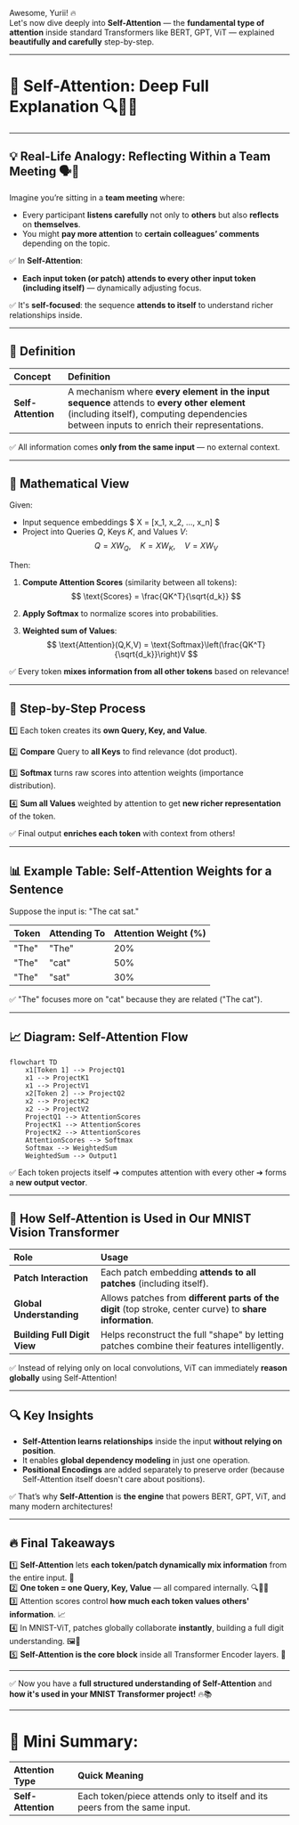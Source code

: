 Awesome, Yurii! 🔥  
Let's now dive deeply into **Self-Attention** — the **fundamental type of attention** inside standard Transformers like BERT, GPT, ViT — explained **beautifully and carefully** step-by-step.

---

# **🔖 Self-Attention: Deep Full Explanation 🔍🔁🧠**

---

## **💡 Real-Life Analogy: Reflecting Within a Team Meeting 🗣️👥**

Imagine you’re sitting in a **team meeting** where:
- Every participant **listens carefully** not only to **others** but also **reflects** on **themselves**.
- You might **pay more attention** to **certain colleagues’ comments** depending on the topic.

✅ In **Self-Attention**:
- **Each input token (or patch)** **attends to every other input token (including itself)** — dynamically adjusting focus.

✅ It's **self-focused**: the sequence **attends to itself** to understand richer relationships inside.

---

## **📌 Definition**

| Concept | Definition |
|:--------|:-----------|
| **Self-Attention** | A mechanism where **every element in the input sequence** attends to **every other element** (including itself), computing dependencies between inputs to enrich their representations. |

✅ All information comes **only from the same input** — no external context.

---

## **🧮 Mathematical View**

Given:
- Input sequence embeddings $ X = [x_1, x_2, ..., x_n] $
- Project into Queries $Q$, Keys $K$, and Values $V$:
$$
Q = XW_Q,\quad K = XW_K,\quad V = XW_V
$$

Then:
1. **Compute Attention Scores** (similarity between all tokens):
$$
\text{Scores} = \frac{QK^T}{\sqrt{d_k}}
$$

2. **Apply Softmax** to normalize scores into probabilities.

3. **Weighted sum of Values**:
$$
\text{Attention}(Q,K,V) = \text{Softmax}\left(\frac{QK^T}{\sqrt{d_k}}\right)V
$$

✅ Every token **mixes information from all other tokens** based on relevance!

---

## **🔄 Step-by-Step Process**

1️⃣ Each token creates its **own Query, Key, and Value**.

2️⃣ **Compare** Query to **all Keys** to find relevance (dot product).

3️⃣ **Softmax** turns raw scores into attention weights (importance distribution).

4️⃣ **Sum all Values** weighted by attention to get **new richer representation** of the token.

✅ Final output **enriches each token** with context from others!

---

## **📊 Example Table: Self-Attention Weights for a Sentence**

Suppose the input is: "The cat sat."

| Token | Attending To | Attention Weight (%) |
|:------|:------------|:---------------------|
| "The" | "The" | 20% |
| "The" | "cat" | 50% |
| "The" | "sat" | 30% |

✅ "The" focuses more on "cat" because they are related ("The cat").

---

## **📈 Diagram: Self-Attention Flow**

```mermaid
flowchart TD
    x1[Token 1] --> ProjectQ1
    x1 --> ProjectK1
    x1 --> ProjectV1
    x2[Token 2] --> ProjectQ2
    x2 --> ProjectK2
    x2 --> ProjectV2
    ProjectQ1 --> AttentionScores
    ProjectK1 --> AttentionScores
    ProjectK2 --> AttentionScores
    AttentionScores --> Softmax
    Softmax --> WeightedSum
    WeightedSum --> Output1
```

✅ Each token projects itself ➔ computes attention with every other ➔ forms a **new output vector**.

---

## **🚀 How Self-Attention is Used in Our MNIST Vision Transformer**

| Role | Usage |
|:-----|:------|
| **Patch Interaction** | Each patch embedding **attends to all patches** (including itself). |
| **Global Understanding** | Allows patches from **different parts of the digit** (top stroke, center curve) to **share information**. |
| **Building Full Digit View** | Helps reconstruct the full "shape" by letting patches combine their features intelligently.

✅ Instead of relying only on local convolutions, ViT can immediately **reason globally** using Self-Attention!

---

## **🔍 Key Insights**

- **Self-Attention learns relationships** inside the input **without relying on position**.
- It enables **global dependency modeling** in just one operation.
- **Positional Encodings** are added separately to preserve order (because Self-Attention itself doesn't care about positions).

✅ That’s why **Self-Attention** is **the engine** that powers BERT, GPT, ViT, and many modern architectures!

---

## **🔥 Final Takeaways**

1️⃣ **Self-Attention** lets **each token/patch dynamically mix information** from the entire input. 🔄  
2️⃣ **One token = one Query, Key, Value** — all compared internally. 🔍🔑💎  
3️⃣ Attention scores control **how much each token values others' information**. 📈  
4️⃣ In MNIST-ViT, patches globally collaborate **instantly**, building a full digit understanding. 🖼️🧠  
5️⃣ **Self-Attention is the core block** inside all Transformer Encoder layers. 🚀

---

✅ Now you have a **full structured understanding of Self-Attention** and **how it's used in your MNIST Transformer project!** 🔥📚

---

# 🚀 Mini Summary:

| Attention Type | Quick Meaning |
|:---------------|:--------------|
| **Self-Attention** | Each token/piece attends only to itself and its peers from the same input. |

